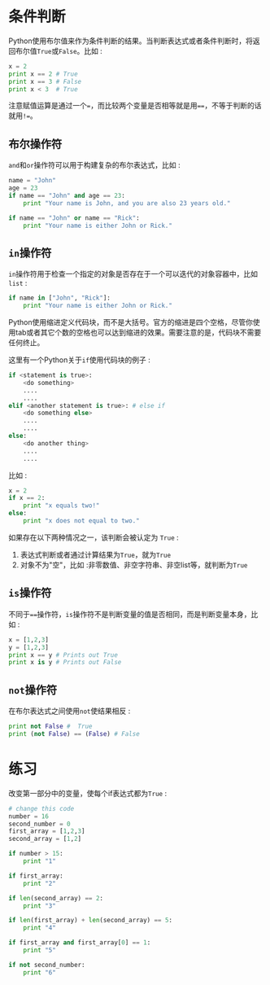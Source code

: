 # 条件判断

Python使用布尔值来作为条件判断的结果。当判断表达式或者条件判断时，将返回布尔值`True`或`False`。比如 :

```python
x = 2
print x == 2 # True
print x == 3 # False
print x < 3  # True
```

注意赋值运算是通过一个`=`，而比较两个变量是否相等就是用`==`，不等于判断的话就用`!=`。

## 布尔操作符

`and`和`or`操作符可以用于构建复杂的布尔表达式，比如 :

```python
name = "John"
age = 23
if name == "John" and age == 23:
    print "Your name is John, and you are also 23 years old."

if name == "John" or name == "Rick":
    print "Your name is either John or Rick."
```

## `in`操作符

`in`操作符用于检查一个指定的对象是否存在于一个可以迭代的对象容器中，比如`list` :

```python
if name in ["John", "Rick"]:
    print "Your name is either John or Rick."
```

Python使用缩进定义代码块，而不是大括号。官方的缩进是四个空格，尽管你使用tab或者其它个数的空格也可以达到缩进的效果。需要注意的是，代码块不需要任何终止。

这里有一个Python关于`if`使用代码块的例子 :

```python
if <statement is true>:
    <do something>
    ....
    ....
elif <another statement is true>: # else if
    <do something else>
    ....
    ....
else:
    <do another thing>
    ....
    ....
```

比如 :

```python
x = 2
if x == 2:
    print "x equals two!"
else:
    print "x does not equal to two."
```

如果存在以下两种情况之一，该判断会被认定为 `True` :

1. 表达式判断或者通过计算结果为`True`，就为`True`
2. 对象不为"空"，比如 :非零数值、非空字符串、非空list等，就判断为`True`

## `is`操作符

不同于`==`操作符，`is`操作符不是判断变量的值是否相同，而是判断变量本身，比如 :

```python
x = [1,2,3]
y = [1,2,3]
print x == y # Prints out True
print x is y # Prints out False
```

## `not`操作符

在布尔表达式之间使用`not`使结果相反 :

```python
print not False #  True
print (not False) == (False) # False
```

# 练习

改变第一部分中的变量，使每个if表达式都为`True` :

```python
# change this code
number = 16
second_number = 0
first_array = [1,2,3]
second_array = [1,2]

if number > 15:
    print "1"

if first_array:
    print "2"

if len(second_array) == 2:
    print "3"

if len(first_array) + len(second_array) == 5:
    print "4"

if first_array and first_array[0] == 1:
    print "5"

if not second_number:
    print "6"
```

